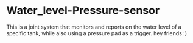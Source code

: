 # Water_level-Pressure-sensor
This is a joint system that monitors and reports on the water level of a specific tank, while also using a pressure pad as a trigger.
hey friends :)
